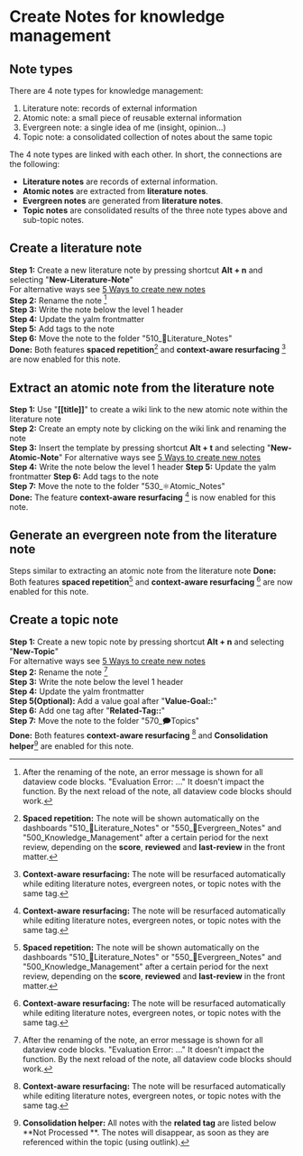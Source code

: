 # Create Notes for knowledge management

## Note types

There are 4 note types for knowledge management:

1. Literature note: records of external information  
2. Atomic note: a small piece of reusable external information  
3. Evergreen note: a single idea of me (insight, opinion...)
4. Topic note: a consolidated collection of notes about the same topic

The 4 note types are linked with each other. In short, the connections are the following: 

- **Literature notes** are records of external information. 
- **Atomic notes** are extracted from **literature notes**.
- **Evergreen notes** are generated from **literature notes**.
- **Topic notes** are consolidated results of the three note types above and sub-topic notes.



## Create a literature note
**Step 1:** Create a new literature note by pressing shortcut **Alt + n** and selecting "**New-Literature-Note**"  
For alternative ways see [5 Ways to create new notes](qs_a1_5_ways_to_create_new_notes.md)   
**Step 2:** Rename the note [^1]  
**Step 3:** Write the note below the level 1 header  
**Step 4:** Update the yalm frontmatter  
**Step 5:** Add tags to the note  
**Step 6:** Move the note to the folder "510_📔Literature_Notes"  
**Done:** Both features **spaced repetition**[^2] and **context-aware resurfacing** [^3] are now enabled for this note.   

## Extract an atomic note from the literature note

**Step 1:** Use "**[[title]]**" to create a wiki link to the new atomic note within the literature note  
**Step 2:** Create an empty note by clicking on the wiki link and renaming the note  
**Step 3:** Insert the template by pressing shortcut  **Alt + t** and selecting "**New-Atomic-Note**"
For alternative ways see [5 Ways to create new notes](qs_a1_5_ways_to_create_new_notes.md)   
**Step 4:** Write the note below the level 1 header
**Step 5:** Update the yalm frontmatter 
**Step 6:** Add tags to the note  
**Step 7:** Move the note to the folder "530_⚛️Atomic_Notes"  
**Done:** The feature **context-aware resurfacing** [^3] is now enabled for this note.


## Generate an evergreen note from the literature note
Steps similar to extracting an atomic note from the literature note
**Done:** Both features **spaced repetition**[^2] and **context-aware resurfacing** [^3] are now enabled for this note.   

## Create a topic note

**Step 1:** Create a new topic note by pressing shortcut **Alt + n** and selecting "**New-Topic**"  
For alternative ways see [5 Ways to create new notes](qs_a1_5_ways_to_create_new_notes.md)   
**Step 2:** Rename the note [^1]  
**Step 3:** Write the note below the level 1 header  
**Step 4:** Update the yalm frontmatter  
**Step 5(Optional):** Add a value goal after  "**Value-Goal::**"  
**Step 6:** Add one tag after "**Related-Tag::**"  
**Step 7:** Move the note to the folder "570_🗩Topics"  
**Done:** Both features **context-aware resurfacing** [^3] and **Consolidation helper**[^4] are enabled for this note.   



[^1]: After the renaming of the note, an error message is shown for all dataview code blocks. "Evaluation Error: ..." It doesn't impact the function. By the next reload of the note, all dataview code blocks should work.   

[^2]: **Spaced repetition:** The note will be shown automatically on the dashboards "510_📔Literature_Notes" or "550_🌲Evergreen_Notes" and "500_Knowledge_Management" after a certain period for the next review, depending on the **score**, **reviewed** and **last-review** in the front matter.  

[^3]: **Context-aware resurfacing:** The note will be resurfaced automatically while editing literature notes, evergreen notes, or topic notes with the same tag. 

[^4]: **Consolidation helper:** All notes with the **related tag** are listed below **Not Processed **. The notes will disappear, as soon as they are referenced within the topic (using outlink).